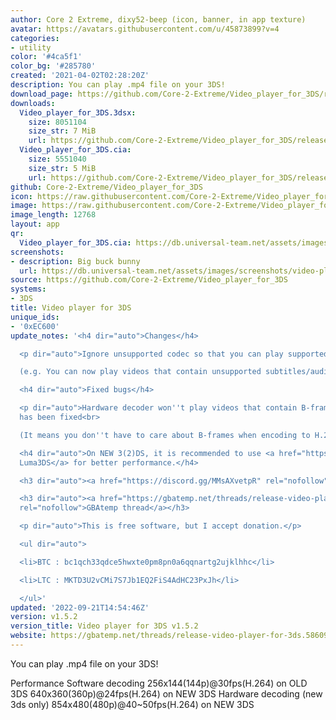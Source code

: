 ```yaml
---
author: Core 2 Extreme, dixy52-beep (icon, banner, in app texture)
avatar: https://avatars.githubusercontent.com/u/45873899?v=4
categories:
- utility
color: '#4ca5f1'
color_bg: '#285780'
created: '2021-04-02T02:28:20Z'
description: You can play .mp4 file on your 3DS!
download_page: https://github.com/Core-2-Extreme/Video_player_for_3DS/releases
downloads:
  Video_player_for_3DS.3dsx:
    size: 8051104
    size_str: 7 MiB
    url: https://github.com/Core-2-Extreme/Video_player_for_3DS/releases/download/v1.5.2/Video_player_for_3DS.3dsx
  Video_player_for_3DS.cia:
    size: 5551040
    size_str: 5 MiB
    url: https://github.com/Core-2-Extreme/Video_player_for_3DS/releases/download/v1.5.2/Video_player_for_3DS.cia
github: Core-2-Extreme/Video_player_for_3DS
icon: https://raw.githubusercontent.com/Core-2-Extreme/Video_player_for_3DS/main/resource/icon.png
image: https://raw.githubusercontent.com/Core-2-Extreme/Video_player_for_3DS/main/resource/banner.png
image_length: 12768
layout: app
qr:
  Video_player_for_3DS.cia: https://db.universal-team.net/assets/images/qr/video_player_for_3ds-cia.png
screenshots:
- description: Big buck bunny
  url: https://db.universal-team.net/assets/images/screenshots/video-player-for-3ds/big-buck-bunny.png
source: https://github.com/Core-2-Extreme/Video_player_for_3DS
systems:
- 3DS
title: Video player for 3DS
unique_ids:
- '0xEC600'
update_notes: '<h4 dir="auto">Changes</h4>

  <p dir="auto">Ignore unsupported codec so that you can play supported codec only<br>

  (e.g. You can now play videos that contain unsupported subtitles/audio)</p>

  <h4 dir="auto">Fixed bugs</h4>

  <p dir="auto">Hardware decoder won''t play videos that contain B-frames smoothly
  has been fixed<br>

  (It means you don''t have to care about B-frames when encoding to H.264 videos)</p>

  <h4 dir="auto">On NEW 3(2)DS, it is recommended to use <a href="https://github.com/Core-2-Extreme/Luma3DS/releases/">patched
  Luma3DS</a> for better performance.</h4>

  <h3 dir="auto"><a href="https://discord.gg/MMsAXvetpR" rel="nofollow">Discord channnel</a></h3>

  <h3 dir="auto"><a href="https://gbatemp.net/threads/release-video-player-for-3ds.586094"
  rel="nofollow">GBAtemp thread</a></h3>

  <p dir="auto">This is free software, but I accept donation.</p>

  <ul dir="auto">

  <li>BTC : bc1qch33qdce5hwxte0pm8pn0a6qqnartg2ujklhhc</li>

  <li>LTC : MKTD3U2vCMi7S7Jb1EQ2FiS4AdHC23PxJh</li>

  </ul>'
updated: '2022-09-21T14:54:46Z'
version: v1.5.2
version_title: Video player for 3DS v1.5.2
website: https://gbatemp.net/threads/release-video-player-for-3ds.586094
---
```

You can play .mp4 file on your 3DS!

Performance
Software decoding
256x144(144p)@30fps(H.264) on OLD 3DS
640x360(360p)@24fps(H.264) on NEW 3DS
Hardware decoding (new 3ds only)
854x480(480p)@40~50fps(H.264) on NEW 3DS